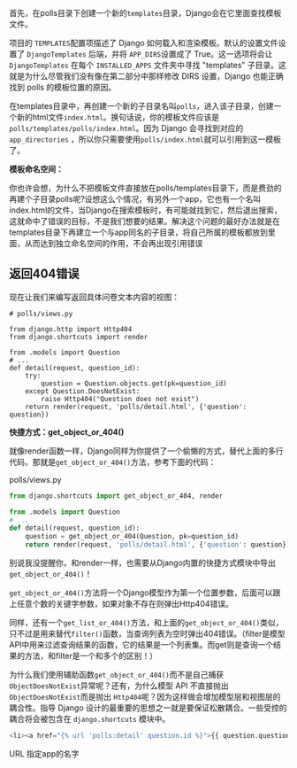首先，在polls目录下创建一个新的`templates`目录，Django会在它里面查找模板文件。

项目的 `TEMPLATES`配置项描述了 Django 如何载入和渲染模板。默认的设置文件设置了 `DjangoTemplates` 后端，并将 `APP_DIRS`设置成了 True。这一选项将会让 `DjangoTemplates` 在每个 `INSTALLED_APPS` 文件夹中寻找 "templates" 子目录。这就是为什么尽管我们没有像在第二部分中那样修改 DIRS 设置，Django 也能正确找到 polls 的模板位置的原因。

在templates目录中，再创建一个新的子目录名叫`polls`，进入该子目录，创建一个新的html文件`index.html`。换句话说，你的模板文件应该是`polls/templates/polls/index.html`。因为 Django 会寻找到对应的`app_directories` ，所以你只需要使用`polls/index.html`就可以引用到这一模板了。

**模板命名空间：**

你也许会想，为什么不把模板文件直接放在polls/templates目录下，而是费劲的再建个子目录polls呢?设想这么个情况，有另外一个app，它也有一个名叫index.html的文件，当Django在搜索模板时，有可能就找到它，然后退出搜索，这就命中了错误的目标，不是我们想要的结果。解决这个问题的最好办法就是在templates目录下再建立一个与app同名的子目录，将自己所属的模板都放到里面，从而达到独立命名空间的作用，不会再出现引用错误





## 返回404错误

现在让我们来编写返回具体问卷文本内容的视图：

```
# polls/views.py

from django.http import Http404
from django.shortcuts import render

from .models import Question
# ...
def detail(request, question_id):
    try:
        question = Question.objects.get(pk=question_id)
    except Question.DoesNotExist:
        raise Http404("Question does not exist")
    return render(request, 'polls/detail.html', {'question': question})
```



**快捷方式：get_object_or_404()**

就像render函数一样，Django同样为你提供了一个偷懒的方式，替代上面的多行代码，那就是`get_object_or_404()`方法，参考下面的代码：

polls/views.py

```python
from django.shortcuts import get_object_or_404, render

from .models import Question
# ...
def detail(request, question_id):
    question = get_object_or_404(Question, pk=question_id)
    return render(request, 'polls/detail.html', {'question': question})
```

别说我没提醒你，和render一样，也需要从Django内置的快捷方式模块中导出`get_object_or_404()`！

`get_object_or_404()`方法将一个Django模型作为第一个位置参数，后面可以跟上任意个数的关键字参数，如果对象不存在则弹出Http404错误。

同样，还有一个`get_list_or_404()`方法，和上面的`get_object_or_404()`类似，只不过是用来替代`filter()`函数，当查询列表为空时弹出404错误。（filter是模型API中用来过滤查询结果的函数，它的结果是一个列表集。而get则是查询一个结果的方法，和filter是一个和多个的区别！）

为什么我们使用辅助函数`get_object_or_404()`而不是自己捕获`ObjectDoesNotExist`异常呢？还有，为什么模型 API 不直接抛出`ObjectDoesNotExist`而是抛出 `Http404`呢？因为这样做会增加模型层和视图层的耦合性。指导 Django 设计的最重要的思想之一就是要保证松散耦合。一些受控的耦合将会被包含在 `django.shortcuts` 模块中。



```python
<li><a href="{% url 'polls:detail' question.id %}">{{ question.question_text }}</a></li>
```

URL 指定app的名字